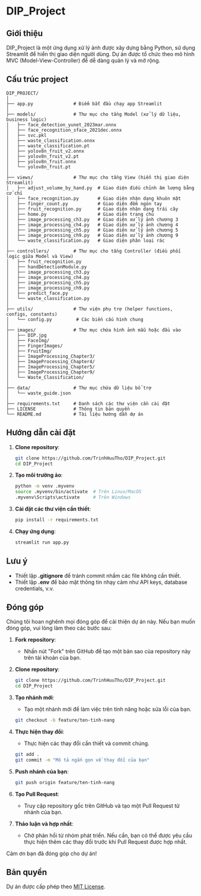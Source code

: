 # DIP_Project

## Giới thiệu
DIP_Project là một ứng dụng xử lý ảnh được xây dựng bằng Python, sử dụng Streamlit để hiển thị giao diện người dùng. Dự án được tổ chức theo mô hình MVC (Model-View-Controller) để dễ dàng quản lý và mở rộng.

## Cấu trúc project

```shell
DIP_PROJECT/
│
├── app.py               # Điểm bắt đầu chạy app Streamlit
│
├── models/              # Thư mục cho tầng Model (xử lý dữ liệu, business logic)
│   ├── face_detection_yunet_2023mar.onnx
│   ├── face_recognition_sface_2021dec.onnx
│   ├── svc.pkl
│   ├── waste_classification.onnx
│   ├── waste_classification.pt
│   ├── yolov8n_fruit_v2.onnx
│   ├── yolov8n_fruit_v2.pt
│   ├── yolov8n_fruit.onnx
│   └── yolov8n_fruit.pt
│
├── views/               # Thư mục cho tầng View (hiển thị giao diện Streamlit)
│   ├── adjust_volume_by_hand.py  # Giao diện điều chỉnh âm lượng bằng cử chỉ
│   ├── face_recognition.py       # Giao diện nhận dạng khuôn mặt
│   ├── finger_count.py           # Giao diện đếm ngón tay
│   ├── fruit_recognition.py      # Giao diện nhận dạng trái cây
│   ├── home.py                   # Giao diện trang chủ
│   ├── image_processing_ch3.py   # Giao diện xử lý ảnh chương 3
│   ├── image_processing_ch4.py   # Giao diện xử lý ảnh chương 4
│   ├── image_processing_ch5.py   # Giao diện xử lý ảnh chương 5
│   ├── image_processing_ch9.py   # Giao diện xử lý ảnh chương 9
│   └── waste_classification.py   # Giao diện phân loại rác
│
├── controllers/         # Thư mục cho tầng Controller (điều phối logic giữa Model và View)
│   ├── fruit_recognition.py
│   ├── handDetectionModule.py
│   ├── image_processing_ch3.py
│   ├── image_processing_ch4.py
│   ├── image_processing_ch5.py
│   ├── image_processing_ch9.py
│   ├── predict_face.py
│   └── waste_classification.py
│
├── utils/               # Thư viện phụ trợ (helper functions, configs, constants)
│   └── config.py         # Các biến cấu hình chung
│
├── images/              # Thư mục chứa hình ảnh mẫu hoặc đầu vào
│   ├── DIP.jpg
│   ├── FaceImg/
│   ├── FingerImages/
│   ├── FruitImg/
│   ├── ImageProcessing_Chapter3/
│   ├── ImageProcessing_Chapter4/
│   ├── ImageProcessing_Chapter5/
│   ├── ImageProcessing_Chapter9/
│   └── Waste_Classification/
│
├── data/                # Thư mục chứa dữ liệu bổ trợ
│   └── waste_guide.json
│
├── requirements.txt     # Danh sách các thư viện cần cài đặt
├── LICENSE              # Thông tin bản quyền
└── README.md            # Tài liệu hướng dẫn dự án
```

## Hướng dẫn cài đặt

1. **Clone repository**:
   ```bash
   git clone https://github.com/TrinhHuuTho/DIP_Project.git
   cd DIP_Project
   ```

2. **Tạo môi trường ảo**:
   ```bash
   python -m venv .myvenv
   source .myvenv/bin/activate  # Trên Linux/MacOS
   .myvenv\Scripts\activate     # Trên Windows
   ```

3. **Cài đặt các thư viện cần thiết**:
   ```bash
   pip install -r requirements.txt
   ```

4. **Chạy ứng dụng**:
   ```bash
   streamlit run app.py
   ```

## Lưu ý
- Thiết lập **.gitignore** để tránh commit nhầm các file không cần thiết.
- Thiết lập **.env** để bảo mật thông tin nhạy cảm như API keys, database credentials, v.v.

## Đóng góp

Chúng tôi hoan nghênh mọi đóng góp để cải thiện dự án này. Nếu bạn muốn đóng góp, vui lòng làm theo các bước sau:

1. **Fork repository**:
   - Nhấn nút "Fork" trên GitHub để tạo một bản sao của repository này trên tài khoản của bạn.

2. **Clone repository**:
   ```bash
   git clone https://github.com/TrinhHuuTho/DIP_Project.git
   cd DIP_Project
   ```

3. **Tạo nhánh mới**:
   - Tạo một nhánh mới để làm việc trên tính năng hoặc sửa lỗi của bạn.
   ```bash
   git checkout -b feature/ten-tinh-nang
   ```

4. **Thực hiện thay đổi**:
   - Thực hiện các thay đổi cần thiết và commit chúng.
   ```bash
   git add .
   git commit -m "Mô tả ngắn gọn về thay đổi của bạn"
   ```

5. **Push nhánh của bạn**:
   ```bash
   git push origin feature/ten-tinh-nang
   ```

6. **Tạo Pull Request**:
   - Truy cập repository gốc trên GitHub và tạo một Pull Request từ nhánh của bạn.

7. **Thảo luận và hợp nhất**:
   - Chờ phản hồi từ nhóm phát triển. Nếu cần, bạn có thể được yêu cầu thực hiện thêm các thay đổi trước khi Pull Request được hợp nhất.

Cảm ơn bạn đã đóng góp cho dự án!

## Bản quyền
Dự án được cấp phép theo [MIT License](LICENSE).
